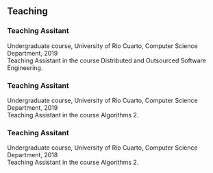 ## Teaching

### Teaching Assitant

Undergraduate course, University of Río Cuarto, Computer Science Department, 2019
<br>
Teaching Assistant in the course Distributed and Outsourced Software Engineering.

### Teaching Assitant

Undergraduate course, University of Río Cuarto, Computer Science Department, 2019
<br>
Teaching Assistant in the course Algorithms 2.

### Teaching Assitant

Undergraduate course, University of Río Cuarto, Computer Science Department, 2018
<br>
Teaching Assistant in the course Algorithms 2.
